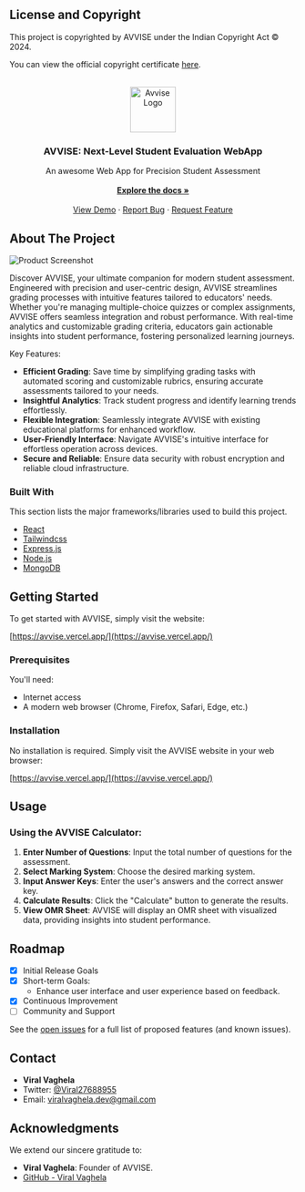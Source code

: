  ## License and Copyright

This project is copyrighted by AVVISE under the Indian Copyright Act © 2024.

You can view the official copyright certificate [here](./AvviseROC.pdf).
<div align="center">
 <br />
<a href="https://github.com/ShaanCoding/ReadME-Generator">
<img src="https://avvise.vercel.app/assets/Avvise-EndGame-BO3hMfxq.png" alt="Avvise Logo" width="80" height="80">
</a>
<h3 align="center">AVVISE: Next-Level Student Evaluation WebApp</h3>
<p align="center">
 An awesome Web App for Precision Student Assessment
<br/>
<br/>
<a href="https://avvise.vercel.app/docs"><strong>Explore the docs »</strong></a>
<br/>
<br/>
<a href="https://avvise.vercel.app/calculator">View Demo</a> ·  
<a href="https://avvise.vercel.app/reportbug">Report Bug</a> · 
<a href="https://avvise.vercel.app/requestfeature">Request Feature</a>
</p>
</div>

## About The Project

![Product Screenshot](https://i.ibb.co/7XG3r8S/Screenshot-2024-07-01-at-7-04-47-PM.png)

Discover AVVISE, your ultimate companion for modern student assessment. Engineered with precision and user-centric design, AVVISE streamlines grading processes with intuitive features tailored to educators' needs. Whether you're managing multiple-choice quizzes or complex assignments, AVVISE offers seamless integration and robust performance. With real-time analytics and customizable grading criteria, educators gain actionable insights into student performance, fostering personalized learning journeys.

Key Features:
- **Efficient Grading**: Save time by simplifying grading tasks with automated scoring and customizable rubrics, ensuring accurate assessments tailored to your needs.
- **Insightful Analytics**: Track student progress and identify learning trends effortlessly.
- **Flexible Integration**: Seamlessly integrate AVVISE with existing educational platforms for enhanced workflow.
- **User-Friendly Interface**: Navigate AVVISE's intuitive interface for effortless operation across devices.
- **Secure and Reliable**: Ensure data security with robust encryption and reliable cloud infrastructure.

### Built With

This section lists the major frameworks/libraries used to build this project.

- [React](https://reactjs.org)
- [Tailwindcss](https://tailwindcss.com/docs)
- [Express.js](https://expressjs.com/)
- [Node.js](https://nodejs.org/docs/latest/api/)
- [MongoDB](https://www.mongodb.com/docs/)


## Getting Started

To get started with AVVISE, simply visit the website:

[https://avvise.vercel.app/](https://avvise.vercel.app/)


### Prerequisites

You'll need:

- Internet access
- A modern web browser (Chrome, Firefox, Safari, Edge, etc.)


### Installation

No installation is required. Simply visit the AVVISE website in your web browser:

[https://avvise.vercel.app/](https://avvise.vercel.app/)


## Usage

### Using the AVVISE Calculator:

1. **Enter Number of Questions**: Input the total number of questions for the assessment.
2. **Select Marking System**: Choose the desired marking system.
3. **Input Answer Keys**: Enter the user's answers and the correct answer key.
4. **Calculate Results**: Click the "Calculate" button to generate the results.
5. **View OMR Sheet**: AVVISE will display an OMR sheet with visualized data, providing insights into student performance.


## Roadmap

- [x] Initial Release Goals
- [x] Short-term Goals:
  - Enhance user interface and user experience based on feedback.
- [x] Continuous Improvement
- [ ] Community and Support

See the [open issues](https://github.com/codebyviral/avvise/issues) for a full list of proposed features (and known issues).

## Contact

- **Viral Vaghela**
- Twitter: [@Viral27688955](https://twitter.com/Viral27688955)
- Email: viralvaghela.dev@gmail.com


## Acknowledgments

We extend our sincere gratitude to:

- **Viral Vaghela**: Founder of AVVISE.
- [GitHub - Viral Vaghela](https://github.com/codebyviral) 
